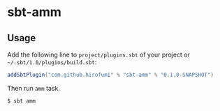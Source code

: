 # sbt-amm

## Usage

Add the following line to `project/plugins.sbt` of your project
or `~/.sbt/1.0/plugins/build.sbt`:

```sbt
addSbtPlugin("com.github.hirofumi" % "sbt-amm" % "0.1.0-SNAPSHOT")
```

Then run `amm` task.

```
$ sbt amm
```
